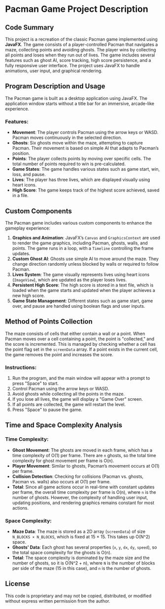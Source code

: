 # Pacman Game Project Description

## Code Summary

This project is a recreation of the classic Pacman game implemented using **JavaFX**. The game consists of a player-controlled Pacman that navigates a maze, collecting points and avoiding ghosts. The player wins by collecting all points and loses when they run out of lives. The game includes several features such as ghost AI, score tracking, high score persistence, and a fully responsive user interface. The project uses JavaFX to handle animations, user input, and graphical rendering.

## Program Description and Usage

The Pacman game is built as a desktop application using JavaFX. The application window starts without a title bar for an immersive, arcade-like experience. 

### Features:
- **Movement**: The player controls Pacman using the arrow keys or WASD. Pacman moves continuously in the selected direction.
- **Ghosts**: Six ghosts move within the maze, attempting to capture Pacman. Their movement is based on simple AI that adapts to Pacman’s position.
- **Points**: The player collects points by moving over specific cells. The total number of points required to win is pre-calculated.
- **Game States**: The game handles various states such as game start, win, loss, and pause.
- **Lives**: The player has three lives, which are displayed visually using heart icons.
- **High Score**: The game keeps track of the highest score achieved, saved in a file.

## Custom Components

The Pacman game includes various custom components to enhance the gameplay experience:
1. **Graphics and Animation**: JavaFX’s `Canvas` and `GraphicsContext` are used to render the game graphics, including Pacman, ghosts, walls, and points. The game runs in a loop, with a `Timeline` controlling the frame updates.
2. **Custom Ghost AI**: Ghosts use simple AI to move around the maze. They change direction randomly unless blocked by walls or required to follow Pacman.
3. **Lives System**: The game visually represents lives using heart icons (`ImageView`), which are updated as the player loses lives.
4. **Persistent High Score**: The high score is stored in a text file, which is loaded when the game starts and updated when the player achieves a new high score.
5. **Game State Management**: Different states such as game start, game over, and pause are handled using boolean flags and user inputs.

## Method of Points Collection

The maze consists of cells that either contain a wall or a point. When Pacman moves over a cell containing a point, the point is "collected," and the score is incremented. This is managed by checking whether a cell has the point flag set in the `screenData` array. If a point exists in the current cell, the game removes the point and increases the score.

### Instructions:
1. Run the program, and the main window will appear with a prompt to press "Space" to start.
2. Control Pacman using the arrow keys or WASD.
3. Avoid ghosts while collecting all the points in the maze.
4. If you lose all lives, the game will display a "Game Over" screen.
5. If all points are collected, the game will restart the level.
6. Press "Space" to pause the game.

## Time and Space Complexity Analysis

### Time Complexity:
- **Ghost Movement**: The ghosts are moved in each frame, which has a time complexity of O(1) per frame. There are `n` ghosts, so the total time complexity for ghost movement per frame is O(n).
- **Player Movement**: Similar to ghosts, Pacman’s movement occurs at O(1) per frame.
- **Collision Detection**: Checking for collisions (Pacman vs. ghosts, Pacman vs. walls) also occurs at O(1) per frame.
- **Total**: Since all game actions occur in real-time with constant updates per frame, the overall time complexity per frame is O(n), where `n` is the number of ghosts. However, the complexity of handling user input, updating positions, and rendering graphics remains constant for most actions.

### Space Complexity:
- **Maze Data**: The maze is stored as a 2D array (`screenData`) of size `N_BLOCKS × N_BLOCKS`, which is fixed at 15 × 15. This takes up O(N^2) space.
- **Ghosts' Data**: Each ghost has several properties (`x`, `y`, `dx`, `dy`, `speed`), so the total space complexity for the ghosts is O(n).
- **Total**: The space complexity is dominated by the maze size and the number of ghosts, so it is O(N^2 + n), where `N` is the number of blocks per side of the maze (15 in this case), and `n` is the number of ghosts.


## License

This code is proprietary and may not be copied, distributed, or modified without express written permission from the author.